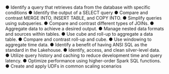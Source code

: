 ● Identify a query that retrieves data from the database with specific conditions
● Identify the output of a SELECT query
● Compare and contrast MERGE INTO, INSERT TABLE, and COPY INTO.
● Simplify queries using subqueries.
● Compare and contrast different types of JOINs.
● Aggregate data to achieve a desired output.
● Manage nested data formats and sources within tables.
● Use cube and roll-up to aggregate a data table.
● Compare and contrast roll-up and cube.
● Use windowing to aggregate time data.
● Identify a benefit of having ANSI SQL as the standard in the Lakehouse.
● Identify, access, and clean silver-level data.
● Utilize query history and caching to reduce development time and query latency.
● Optimize performance using higher-order Spark SQL functions.
● Create and apply UDFs in common scaling scenarios